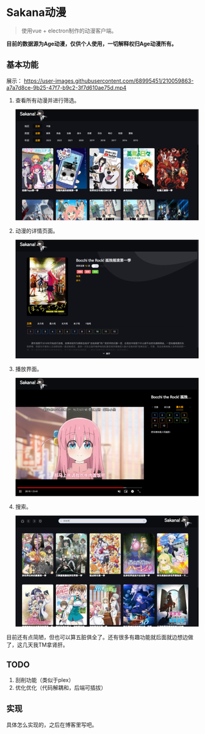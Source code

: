 # Sakana动漫

> 使用vue + electron制作的动漫客户端。

**目前的数据源为Age动漫，仅供个人使用，一切解释权归Age动漫所有。**

## 基本功能
展示：
https://user-images.githubusercontent.com/68995451/210059863-a7a7d8ce-9b25-47f7-b9c2-3f7d610ae75d.mp4

1. 查看所有动漫并进行筛选。

   ![image-20221230004713524](./display/image-20221230004713524.png)

2. 动漫的详情页面。

   ![image-20221230004839098](./display/image-20221230004839098.png)

3. 播放界面。

   ![image-20221230004940023](./display/image-20221230004940023.png)

4. 搜索。
   
   ![Snipaste_2022-12-30_18-23-27.jpg](./display/Snipaste_2022-12-30_18-23-27.jpg)

目前还有点简陋，但也可以算五脏俱全了。还有很多有趣功能就后面就边想边做了，这几天我TM拿肾肝。

## TODO

1. 刮削功能（类似于plex）
2. 优化优化（代码解耦和，后端可插拔）

## 实现

具体怎么实现的，之后在博客里写吧。
